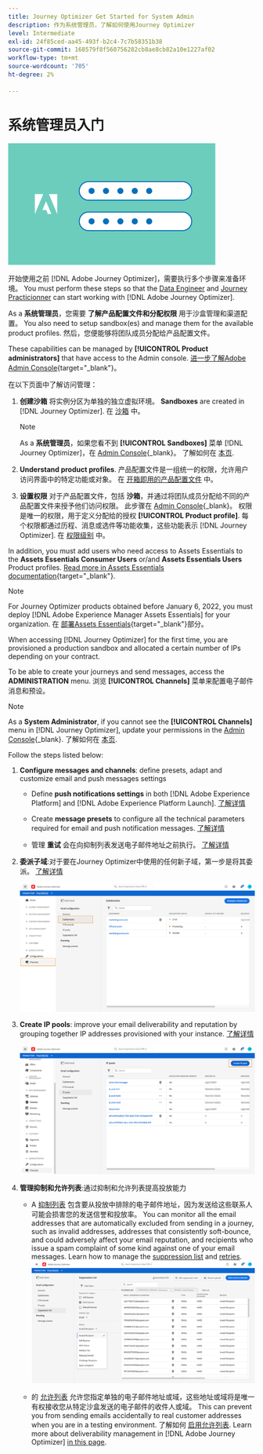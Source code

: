 ```yaml
---
title: Journey Optimizer Get Started for System Admin
description: 作为系统管理员，了解如何使用Journey Optimizer
level: Intermediate
exl-id: 24f85ced-aa45-493f-b2c4-7c7b58351b38
source-git-commit: 168579f8f560756282cb8ae8cb82a10e1227af02
workflow-type: tm+mt
source-wordcount: '705'
ht-degree: 2%

---
```


# 系统管理员入门

![管理员](assets/do-not-localize/user-2.png)

开始使用之前 [!DNL Adobe Journey Optimizer]，需要执行多个步骤来准备环境。  You must perform these steps so that the [Data Engineer](data-engineer.md) and [Journey Practicionner](marketer.md) can start working with [!DNL Adobe Journey Optimizer].


As a **系统管理员**，您需要 **了解产品配置文件和分配权限** 用于沙盒管理和渠道配置。 You also need to setup sandbox(es) and manage them for the available product profiles. 然后，您便能够将团队成员分配给产品配置文件。

These capabilities can be managed by **[!UICONTROL Product administrators]** that have access to the Admin console. [进一步了解Adobe Admin Console](https://helpx.adobe.com/cn/enterprise/admin-guide.html){target=&quot;_blank&quot;}。

在以下页面中了解访问管理：

1. **创建沙箱** 将实例分区为单独的独立虚拟环境。 **Sandboxes** are created in [!DNL Journey Optimizer]. 在 [沙箱](../administration/sandboxes.md) 中。

   >[!NOTE]
   >As a **系统管理员**，如果您看不到 **[!UICONTROL Sandboxes]** 菜单 [!DNL Journey Optimizer]，在 [Admin Console](https://adminconsole.adobe.com/){_blank}。 了解如何在 [本页](../administration/permissions.md#edit-product-profile).

1. **Understand product profiles**. 产品配置文件是一组统一的权限，允许用户访问界面中的特定功能或对象。 在 [开箱即用的产品配置文件](../administration/ootb-product-profiles.md) 中。

1. **设置权限** 对于产品配置文件，包括 **沙箱**，并通过将团队成员分配给不同的产品配置文件来授予他们访问权限。 此步骤在 [Admin Console](https://adminconsole.adobe.com/){_blank}。 权限是唯一的权限，用于定义分配给的授权 **[!UICONTROL Product profile]**. 每个权限都通过历程、消息或选件等功能收集，这些功能表示 [!DNL Journey Optimizer]. 在 [权限级别](../administration/high-low-permissions.md) 中。

In addition, you must add users who need access to Assets Essentials to the **Assets Essentials Consumer Users** or/and **Assets Essentials Users** Product profiles. [Read more in Assets Essentials documentation](https://experienceleague.adobe.com/docs/experience-manager-assets-essentials/help/deploy-administer.html){target=&quot;_blank&quot;}.

>[!NOTE]
>For Journey Optimizer products obtained before January 6, 2022, you must deploy [!DNL Adobe Experience Manager Assets Essentials] for your organization. 在 [部署Assets Essentials](https://experienceleague.adobe.com/docs/experience-manager-assets-essentials/help/deploy-administer.html){target=&quot;_blank&quot;}部分。

When accessing [!DNL Journey Optimizer] for the first time, you are provisioned a production sandbox and allocated a certain number of IPs depending on your contract.

To be able to create your journeys and send messages, access the **ADMINISTRATION** menu. 浏览 **[!UICONTROL Channels]** 菜单来配置电子邮件消息和预设。

>[!NOTE]
>As a **System Administrator**, if you cannot see the **[!UICONTROL Channels]** menu in [!DNL Journey Optimizer], update your permissions in the [Admin Console](https://adminconsole.adobe.com/){_blank}. 了解如何在 [本页](../administration/permissions.md#edit-product-profile).

Follow the steps listed below:

1. **Configure messages and channels**: define presets, adapt and customize email and push messages settings

   * Define **push notifications settings** in both [!DNL Adobe Experience Platform] and [!DNL Adobe Experience Platform Launch]. [了解详情](../push-gs.md)

   * Create **message presets** to configure all the technical parameters required for email and push notification messages. [了解详情](../configuration/message-presets.md)

   * 管理 **重试** 会在向抑制列表发送电子邮件地址之前执行。 [了解详情](../configuration/manage-suppression-list.md)

1. **委派子域**:对于要在Journey Optimizer中使用的任何新子域，第一步是将其委派。 [了解详情](../configuration/about-subdomain-delegation.md)

   ![](../assets/subdomain.png)

1. **Create IP pools**: improve your email deliverability and reputation by grouping together IP addresses provisioned with your instance. [了解详情](../configuration/ip-pools.md)

   ![](../assets/ip-pool.png)

1. **管理抑制和允许列表**:通过抑制和允许列表提高投放能力

   * A [抑制列表](../suppression-list.md) 包含要从投放中排除的电子邮件地址，因为发送给这些联系人可能会损害您的发送信誉和投放率。 You can monitor all the email addresses that are automatically excluded from sending in a journey, such as invalid addresses, addresses that consistently soft-bounce, and could adversely affect your email reputation, and recipients who issue a spam complaint of some kind against one of your email messages. Learn how to manage the [suppression list](../configuration/manage-suppression-list.md) and [retries](../configuration/retries.md).
   ![](../assets/suppression-list-filtering-example.png)

   * 的 [允许列表](../allow-list.md) 允许您指定单独的电子邮件地址或域，这些地址或域将是唯一有权接收您从特定沙盒发送的电子邮件的收件人或域。 This can prevent you from sending emails accidentally to real customer addresses when you are in a testing environment. 了解如何 [启用允许列表](../allow-list.md).
   Learn more about deliverability management in [!DNL Adobe Journey Optimizer] [in this page](../deliverability.md).
